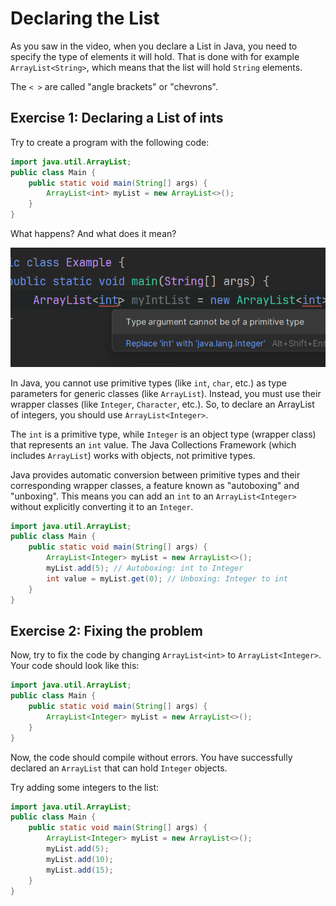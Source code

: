 # Declaring the List

As you saw in the video, when you declare a List in Java, you need to specify the type of elements it will hold. That is done with for example `ArrayList<String>`, which means that the list will hold `String` elements.

The `< >` are called "angle brackets" or "chevrons". 

## Exercise 1: Declaring a List of ints

Try to create a program with the following code:

```java
import java.util.ArrayList;
public class Main {
    public static void main(String[] args) {
        ArrayList<int> myList = new ArrayList<>();
    }
}
```

What happens? And what does it mean?

<hint title="Explanation">

![Error message when trying to declare an ArrayList of primitive type](Resources/ArrayListOfInts.png)

In Java, you cannot use primitive types (like `int`, `char`, etc.) as type parameters for generic classes (like `ArrayList`). Instead, you must use their wrapper classes (like `Integer`, `Character`, etc.). So, to declare an ArrayList of integers, you should use `ArrayList<Integer>`.

The `int` is a primitive type, while `Integer` is an object type (wrapper class) that represents an `int` value. The Java Collections Framework (which includes `ArrayList`) works with objects, not primitive types.

Java provides automatic conversion between primitive types and their corresponding wrapper classes, a feature known as "autoboxing" and "unboxing". This means you can add an `int` to an `ArrayList<Integer>` without explicitly converting it to an `Integer`.

```java
import java.util.ArrayList;
public class Main {
    public static void main(String[] args) {
        ArrayList<Integer> myList = new ArrayList<>();
        myList.add(5); // Autoboxing: int to Integer
        int value = myList.get(0); // Unboxing: Integer to int
    }
}
```

</hint>

## Exercise 2: Fixing the problem

Now, try to fix the code by changing `ArrayList<int>` to `ArrayList<Integer>`. Your code should look like this:

```java
import java.util.ArrayList;
public class Main {
    public static void main(String[] args) {
        ArrayList<Integer> myList = new ArrayList<>();
    }
}
```

Now, the code should compile without errors. You have successfully declared an `ArrayList` that can hold `Integer` objects.

Try adding some integers to the list:

```java
import java.util.ArrayList;
public class Main {
    public static void main(String[] args) {
        ArrayList<Integer> myList = new ArrayList<>();
        myList.add(5);
        myList.add(10);
        myList.add(15);
    }
}
```
